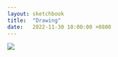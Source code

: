 ```yaml
---
layout: sketchbook
title:  "Drawing"
date:   2022-11-30 10:00:00 +0800
---
```


<img src="/Sketchbook/Images/{ page.date | date: '%Y-%m-%d' }/preview.jpg">
